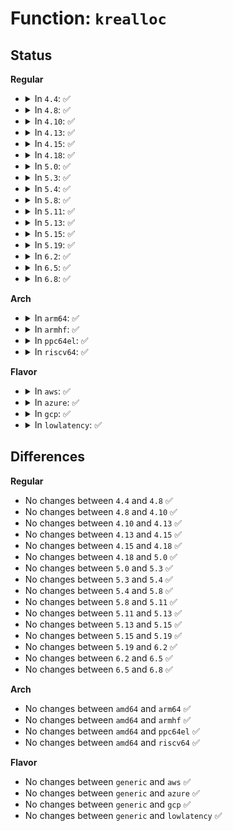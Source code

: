 # Function: <code>krealloc</code>

## Status
<b>Regular</b>
<ul>
<li>
<details>
<summary>In <code>4.4</code>: ✅</summary>

```c
void *krealloc(const void *p, size_t new_size, gfp_t flags);
```

**Collision:** Unique Global

**Inline:** No

**Transformation:** False

**Instances:**

```
In mm/slab_common.c (ffffffff811b2c40)
Location: mm/slab_common.c:1233
Inline: False
Direct callers:
  - kernel/trace/trace.c:create_trace_option_files
  - fs/xattr.c:vfs_getxattr_alloc
  - fs/coredump.c:expand_corename
  - security/integrity/ima/ima_api.c:ima_collect_measurement
  - block/bio.c:__bioset_create
  - drivers/base/regmap/regmap.c:regmap_register_patch
  - drivers/base/regmap/regcache-rbtree.c:regcache_rbtree_write
  - drivers/base/regmap/regcache-rbtree.c:regcache_rbtree_write
  - drivers/nvdimm/namespace_devs.c:nsblk_add_resource
  - drivers/nvdimm/label.c:init_labels
  - drivers/dma-buf/reservation.c:reservation_object_get_fences_rcu
  - drivers/dma-buf/reservation.c:reservation_object_get_fences_rcu
  - drivers/spi/spi.c:__spi_pump_messages
  - drivers/spi/spi.c:__spi_pump_messages
  - net/core/dev.c:dev_set_alias
  - net/netlink/af_netlink.c:netlink_realloc_groups
```
**Symbols:**

```
ffffffff811b2c40-ffffffff811b2cfa: krealloc (STB_GLOBAL)
```
</details>
</li>
<li>
<details>
<summary>In <code>4.8</code>: ✅</summary>

```c
void *krealloc(const void *p, size_t new_size, gfp_t flags);
```

**Collision:** Unique Global

**Inline:** No

**Transformation:** False

**Instances:**

```
In mm/slab_common.c (ffffffff811cc6a0)
Location: mm/slab_common.c:1286
Inline: False
Direct callers:
  - kernel/trace/trace.c:create_trace_option_files
  - fs/xattr.c:vfs_getxattr_alloc
  - fs/coredump.c:expand_corename
  - security/integrity/ima/ima_api.c:ima_collect_measurement
  - block/bio.c:__bioset_create
  - drivers/base/regmap/regmap.c:regmap_register_patch
  - drivers/base/regmap/regcache-rbtree.c:regcache_rbtree_write
  - drivers/base/regmap/regcache-rbtree.c:regcache_rbtree_write
  - drivers/nvdimm/namespace_devs.c:nsblk_add_resource
  - drivers/nvdimm/label.c:init_labels
  - drivers/dma-buf/reservation.c:reservation_object_get_fences_rcu
  - drivers/dma-buf/reservation.c:reservation_object_get_fences_rcu
  - drivers/spi/spi.c:__spi_pump_messages
  - drivers/spi/spi.c:__spi_pump_messages
  - net/core/dev.c:dev_set_alias
  - net/netlink/af_netlink.c:netlink_realloc_groups
```
**Symbols:**

```
ffffffff811cc6a0-ffffffff811cc763: krealloc (STB_GLOBAL)
```
</details>
</li>
<li>
<details>
<summary>In <code>4.10</code>: ✅</summary>

```c
void *krealloc(const void *p, size_t new_size, gfp_t flags);
```

**Collision:** Unique Global

**Inline:** No

**Transformation:** False

**Instances:**

```
In mm/slab_common.c (ffffffff811dc770)
Location: mm/slab_common.c:1315
Inline: False
Direct callers:
  - kernel/trace/trace.c:create_trace_option_files
  - fs/xattr.c:vfs_getxattr_alloc
  - fs/coredump.c:expand_corename
  - security/integrity/ima/ima_api.c:ima_collect_measurement
  - block/bio.c:__bioset_create
  - drivers/iommu/iommu.c:iommu_fwspec_add_ids
  - drivers/base/regmap/regmap.c:regmap_register_patch
  - drivers/base/regmap/regcache-rbtree.c:regcache_rbtree_write
  - drivers/base/regmap/regcache-rbtree.c:regcache_rbtree_write
  - drivers/nvdimm/namespace_devs.c:nsblk_add_resource
  - drivers/dma-buf/reservation.c:reservation_object_get_fences_rcu
  - drivers/dma-buf/reservation.c:reservation_object_get_fences_rcu
  - drivers/dma-buf/sync_file.c:sync_file_ioctl
  - drivers/spi/spi.c:__spi_pump_messages
  - drivers/spi/spi.c:__spi_pump_messages
  - net/core/dev.c:dev_set_alias
  - net/netlink/af_netlink.c:netlink_realloc_groups
```
**Symbols:**

```
ffffffff811dc770-ffffffff811dc833: krealloc (STB_GLOBAL)
```
</details>
</li>
<li>
<details>
<summary>In <code>4.13</code>: ✅</summary>

```c
void *krealloc(const void *p, size_t new_size, gfp_t flags);
```

**Collision:** Unique Global

**Inline:** No

**Transformation:** False

**Instances:**

```
In mm/slab_common.c (ffffffff811e66b0)
Location: mm/slab_common.c:1403
Inline: False
Direct callers:
  - kernel/trace/trace.c:create_trace_option_files
  - fs/xattr.c:vfs_getxattr_alloc
  - fs/coredump.c:expand_corename
  - security/integrity/ima/ima_api.c:ima_collect_measurement
  - block/bio.c:bioset_create
  - drivers/iommu/iommu.c:iommu_fwspec_add_ids
  - drivers/base/regmap/regmap.c:regmap_register_patch
  - drivers/base/regmap/regcache-rbtree.c:regcache_rbtree_write
  - drivers/base/regmap/regcache-rbtree.c:regcache_rbtree_write
  - drivers/nvdimm/namespace_devs.c:nsblk_add_resource
  - drivers/dma-buf/reservation.c:reservation_object_get_fences_rcu
  - drivers/dma-buf/reservation.c:reservation_object_get_fences_rcu
  - drivers/spi/spi.c:__spi_pump_messages
  - drivers/spi/spi.c:__spi_pump_messages
  - net/core/dev.c:dev_set_alias
  - net/netlink/af_netlink.c:netlink_realloc_groups
```
**Symbols:**

```
ffffffff811e66b0-ffffffff811e6773: krealloc (STB_GLOBAL)
```
</details>
</li>
<li>
<details>
<summary>In <code>4.15</code>: ✅</summary>

```c
void *krealloc(const void *p, size_t new_size, gfp_t flags);
```

**Collision:** Unique Global

**Inline:** No

**Transformation:** False

**Instances:**

```
In mm/slab_common.c (ffffffff811fc8f0)
Location: mm/slab_common.c:1445
Inline: False
Direct callers:
  - kernel/trace/trace.c:create_trace_option_files
  - fs/xattr.c:vfs_getxattr_alloc
  - fs/coredump.c:expand_corename
  - security/integrity/ima/ima_api.c:ima_collect_measurement
  - block/bio.c:bioset_create
  - drivers/iommu/iommu.c:iommu_fwspec_add_ids
  - drivers/base/regmap/regmap.c:regmap_register_patch
  - drivers/base/regmap/regcache-rbtree.c:regcache_rbtree_write
  - drivers/base/regmap/regcache-rbtree.c:regcache_rbtree_write
  - drivers/nvdimm/namespace_devs.c:nsblk_add_resource
  - drivers/dma-buf/reservation.c:reservation_object_get_fences_rcu
  - drivers/dma-buf/reservation.c:reservation_object_get_fences_rcu
  - drivers/spi/spi.c:__spi_pump_messages
  - drivers/spi/spi.c:__spi_pump_messages
  - net/netlink/af_netlink.c:netlink_realloc_groups
```
**Symbols:**

```
ffffffff811fc8f0-ffffffff811fc9b3: krealloc (STB_GLOBAL)
```
</details>
</li>
<li>
<details>
<summary>In <code>4.18</code>: ✅</summary>

```c
void *krealloc(const void *p, size_t new_size, gfp_t flags);
```

**Collision:** Unique Global

**Inline:** No

**Transformation:** False

**Instances:**

```
In mm/slab_common.c (ffffffff8121da40)
Location: mm/slab_common.c:1506
Inline: False
Direct callers:
  - kernel/trace/trace.c:create_trace_option_files
  - fs/xattr.c:vfs_getxattr_alloc
  - security/integrity/ima/ima_api.c:ima_collect_measurement
  - block/bio.c:bioset_init
  - drivers/iommu/iommu.c:iommu_fwspec_add_ids
  - drivers/base/regmap/regmap.c:regmap_register_patch
  - drivers/base/regmap/regcache-rbtree.c:regcache_rbtree_write
  - drivers/base/regmap/regcache-rbtree.c:regcache_rbtree_write
  - drivers/nvdimm/namespace_devs.c:nsblk_add_resource
  - drivers/dma-buf/reservation.c:reservation_object_get_fences_rcu
  - drivers/dma-buf/reservation.c:reservation_object_get_fences_rcu
  - drivers/dma-buf/reservation.c:reservation_object_get_fences_rcu
  - drivers/dma-buf/reservation.c:reservation_object_get_fences_rcu
  - drivers/spi/spi.c:__spi_pump_messages
  - drivers/spi/spi.c:__spi_pump_messages
  - net/netlink/af_netlink.c:netlink_realloc_groups
```
**Symbols:**

```
ffffffff8121da40-ffffffff8121dae5: krealloc (STB_GLOBAL)
```
</details>
</li>
<li>
<details>
<summary>In <code>5.0</code>: ✅</summary>

```c
void *krealloc(const void *p, size_t new_size, gfp_t flags);
```

**Collision:** Unique Global

**Inline:** No

**Transformation:** False

**Instances:**

```
In mm/slab_common.c (ffffffff81230a30)
Location: mm/slab_common.c:1553
Inline: False
Direct callers:
  - kernel/trace/trace.c:create_trace_option_files
  - fs/xattr.c:vfs_getxattr_alloc
  - security/integrity/ima/ima_api.c:ima_collect_measurement
  - block/bio.c:bioset_init
  - drivers/iommu/iommu.c:iommu_fwspec_add_ids
  - drivers/base/regmap/regmap.c:regmap_register_patch
  - drivers/base/regmap/regcache-rbtree.c:regcache_rbtree_write
  - drivers/base/regmap/regcache-rbtree.c:regcache_rbtree_write
  - drivers/nvdimm/namespace_devs.c:nsblk_add_resource
  - drivers/dma-buf/reservation.c:reservation_object_get_fences_rcu
  - drivers/dma-buf/reservation.c:reservation_object_get_fences_rcu
  - drivers/dma-buf/reservation.c:reservation_object_get_fences_rcu
  - drivers/spi/spi.c:__spi_pump_messages
  - drivers/spi/spi.c:__spi_pump_messages
  - net/netlink/af_netlink.c:netlink_realloc_groups
```
**Symbols:**

```
ffffffff81230a30-ffffffff81230acb: krealloc (STB_GLOBAL)
```
</details>
</li>
<li>
<details>
<summary>In <code>5.3</code>: ✅</summary>

```c
void *krealloc(const void *p, size_t new_size, gfp_t flags);
```

**Collision:** Unique Global

**Inline:** No

**Transformation:** False

**Instances:**

```
In mm/slab_common.c (ffffffff81240c30)
Location: mm/slab_common.c:1643
Inline: False
Direct callers:
  - kernel/trace/trace.c:create_trace_option_files
  - fs/xattr.c:vfs_getxattr_alloc
  - security/integrity/ima/ima_api.c:ima_collect_measurement
  - block/bio.c:bioset_init
  - drivers/char/tpm/eventlog/efi.c:tpm_read_log_efi
  - drivers/iommu/iommu.c:iommu_fwspec_add_ids
  - drivers/base/regmap/regmap.c:regmap_register_patch
  - drivers/base/regmap/regcache-rbtree.c:regcache_rbtree_write
  - drivers/base/regmap/regcache-rbtree.c:regcache_rbtree_write
  - drivers/nvdimm/namespace_devs.c:nsblk_add_resource
  - drivers/dma-buf/reservation.c:reservation_object_get_fences_rcu
  - drivers/dma-buf/reservation.c:reservation_object_get_fences_rcu
  - drivers/dma-buf/reservation.c:reservation_object_get_fences_rcu
  - drivers/spi/spi.c:__spi_pump_messages
  - drivers/spi/spi.c:__spi_pump_messages
  - net/netlink/af_netlink.c:netlink_realloc_groups
```
**Symbols:**

```
ffffffff81240c30-ffffffff81240ce7: krealloc (STB_GLOBAL)
```
</details>
</li>
<li>
<details>
<summary>In <code>5.4</code>: ✅</summary>

```c
void *krealloc(const void *p, size_t new_size, gfp_t flags);
```

**Collision:** Unique Global

**Inline:** No

**Transformation:** False

**Instances:**

```
In mm/slab_common.c (ffffffff8124f1e0)
Location: mm/slab_common.c:1707
Inline: False
Direct callers:
  - arch/x86/kernel/apic/x2apic_uv_x.c:uv_system_init_hub
  - kernel/trace/trace.c:create_trace_option_files
  - fs/xattr.c:vfs_getxattr_alloc
  - security/integrity/ima/ima_api.c:ima_collect_measurement
  - block/bio.c:bioset_init
  - drivers/char/tpm/eventlog/efi.c:tpm_read_log_efi
  - drivers/iommu/iommu.c:iommu_fwspec_add_ids
  - drivers/base/regmap/regmap.c:regmap_register_patch
  - drivers/base/regmap/regcache-rbtree.c:regcache_rbtree_write
  - drivers/base/regmap/regcache-rbtree.c:regcache_rbtree_write
  - drivers/nvdimm/namespace_devs.c:nsblk_add_resource
  - drivers/dma-buf/dma-resv.c:dma_resv_get_fences_rcu
  - drivers/dma-buf/dma-resv.c:dma_resv_get_fences_rcu
  - drivers/dma-buf/dma-resv.c:dma_resv_get_fences_rcu
  - drivers/dma-buf/dma-resv.c:dma_resv_get_fences_rcu
  - drivers/spi/spi.c:__spi_pump_messages
  - drivers/spi/spi.c:__spi_pump_messages
  - drivers/vfio/vfio.c:vfio_info_cap_add
  - drivers/vfio/pci/vfio_pci.c:vfio_pci_register_dev_region
  - net/netlink/af_netlink.c:netlink_realloc_groups
```
**Symbols:**

```
ffffffff8124f1e0-ffffffff8124f297: krealloc (STB_GLOBAL)
```
</details>
</li>
<li>
<details>
<summary>In <code>5.8</code>: ✅</summary>

```c
void *krealloc(const void *p, size_t new_size, gfp_t flags);
```

**Collision:** Unique Global

**Inline:** No

**Transformation:** False

**Instances:**

```
In mm/slab_common.c (ffffffff8127da20)
Location: mm/slab_common.c:1693
Inline: False
Direct callers:
  - arch/x86/kernel/apic/x2apic_uv_x.c:build_uv_gr_table
  - kernel/params.c:add_sysfs_param
  - kernel/params.c:add_sysfs_param
  - kernel/trace/trace.c:create_trace_option_files
  - kernel/trace/trace_events_inject.c:parse_entry
  - kernel/bpf/core.c:bpf_jit_add_poke_descriptor
  - kernel/bpf/verifier.c:is_state_visited
  - kernel/bpf/verifier.c:is_state_visited
  - fs/xattr.c:vfs_getxattr_alloc
  - fs/coredump.c:format_corename
  - fs/coredump.c:cn_vprintf
  - security/apparmor/policy_unpack.c:deflate_compress
  - security/integrity/ima/ima_api.c:ima_collect_measurement
  - security/integrity/ima/ima_policy.c:ima_parse_rule
  - block/bio.c:bio_find_or_create_slab
  - drivers/pinctrl/pinctrl-utils.c:pinctrl_utils_reserve_map
  - drivers/char/tpm/eventlog/efi.c:tpm_read_log_efi
  - drivers/iommu/iommu.c:iommu_fwspec_add_ids
  - drivers/base/regmap/regmap.c:regmap_register_patch
  - drivers/base/regmap/regcache-rbtree.c:regcache_rbtree_insert_to_block
  - drivers/base/regmap/regcache-rbtree.c:regcache_rbtree_insert_to_block
  - drivers/nvdimm/namespace_devs.c:nsblk_add_resource
  - drivers/dma-buf/dma-resv.c:dma_resv_get_fences_rcu
  - drivers/dma-buf/dma-resv.c:dma_resv_get_fences_rcu
  - drivers/dma-buf/dma-resv.c:dma_resv_get_fences_rcu
  - drivers/dma-buf/dma-resv.c:dma_resv_get_fences_rcu
  - drivers/spi/spi.c:spi_map_msg
  - drivers/spi/spi.c:spi_map_msg
  - drivers/vfio/vfio.c:vfio_info_cap_add
  - drivers/vfio/pci/vfio_pci.c:vfio_pci_register_dev_region
  - drivers/interconnect/core.c:icc_link_create
  - net/netlink/af_netlink.c:netlink_realloc_groups
  - net/netlink/genetlink.c:genl_allocate_reserve_groups
  - net/netlink/policy.c:add_policy
```
**Symbols:**

```
ffffffff8127da20-ffffffff8127dacd: krealloc (STB_GLOBAL)
```
</details>
</li>
<li>
<details>
<summary>In <code>5.11</code>: ✅</summary>

```c
void *krealloc(const void *p, size_t new_size, gfp_t flags);
```

**Collision:** Unique Global

**Inline:** No

**Transformation:** False

**Instances:**

```
In mm/slab_common.c (ffffffff81288120)
Location: mm/slab_common.c:1101
Inline: False
Direct callers:
  - arch/x86/kernel/apic/x2apic_uv_x.c:build_uv_gr_table
  - kernel/params.c:add_sysfs_param
  - kernel/params.c:add_sysfs_param
  - kernel/trace/trace.c:create_trace_option_files
  - kernel/trace/trace_events_inject.c:parse_entry
  - kernel/bpf/core.c:bpf_jit_add_poke_descriptor
  - kernel/bpf/verifier.c:is_state_visited
  - kernel/bpf/verifier.c:is_state_visited
  - fs/xattr.c:vfs_getxattr_alloc
  - fs/coredump.c:format_corename
  - fs/coredump.c:cn_vprintf
  - security/apparmor/policy_unpack.c:deflate_compress
  - security/integrity/ima/ima_api.c:ima_collect_measurement
  - block/bio.c:bio_find_or_create_slab
  - drivers/pinctrl/pinctrl-utils.c:pinctrl_utils_reserve_map
  - drivers/char/tpm/eventlog/efi.c:tpm_read_log_efi
  - drivers/iommu/iommu.c:iommu_fwspec_add_ids
  - drivers/base/regmap/regmap.c:regmap_register_patch
  - drivers/base/regmap/regcache-rbtree.c:regcache_rbtree_insert_to_block
  - drivers/base/regmap/regcache-rbtree.c:regcache_rbtree_insert_to_block
  - drivers/nvdimm/namespace_devs.c:nsblk_add_resource
  - drivers/dax/bus.c:alloc_dev_dax_range
  - drivers/dma-buf/dma-resv.c:dma_resv_get_fences_rcu
  - drivers/dma-buf/dma-resv.c:dma_resv_get_fences_rcu
  - drivers/dma-buf/dma-resv.c:dma_resv_get_fences_rcu
  - drivers/spi/spi.c:spi_map_msg
  - drivers/spi/spi.c:spi_map_msg
  - drivers/vfio/vfio.c:vfio_info_cap_add
  - drivers/vfio/pci/vfio_pci.c:vfio_pci_register_dev_region
  - drivers/interconnect/core.c:icc_link_create
  - net/netlink/af_netlink.c:netlink_realloc_groups
  - net/netlink/genetlink.c:genl_allocate_reserve_groups
  - net/netlink/policy.c:add_policy
```
**Symbols:**

```
ffffffff81288120-ffffffff812881ca: krealloc (STB_GLOBAL)
```
</details>
</li>
<li>
<details>
<summary>In <code>5.13</code>: ✅</summary>

```c
void *krealloc(const void *p, size_t new_size, gfp_t flags);
```

**Collision:** Unique Global

**Inline:** No

**Transformation:** False

**Instances:**

```
In mm/slab_common.c (ffffffff8128cdb0)
Location: mm/slab_common.c:1198
Inline: False
Direct callers:
  - arch/x86/kernel/apic/x2apic_uv_x.c:build_uv_gr_table
  - kernel/params.c:add_sysfs_param
  - kernel/params.c:add_sysfs_param
  - kernel/trace/trace.c:create_trace_option_files
  - kernel/trace/trace.c:trace_event_format
  - kernel/trace/trace.c:trace_check_vprintf
  - kernel/trace/trace_events_inject.c:parse_entry
  - kernel/bpf/core.c:bpf_jit_add_poke_descriptor
  - kernel/bpf/verifier.c:is_state_visited
  - kernel/bpf/verifier.c:is_state_visited
  - fs/xattr.c:vfs_getxattr_alloc
  - fs/coredump.c:cn_vprintf
  - security/apparmor/policy_unpack.c:deflate_compress
  - security/integrity/ima/ima_api.c:ima_collect_measurement
  - drivers/pinctrl/pinctrl-utils.c:pinctrl_utils_reserve_map
  - drivers/char/tpm/eventlog/efi.c:tpm_read_log_efi
  - drivers/iommu/iommu.c:iommu_fwspec_add_ids
  - drivers/base/regmap/regmap.c:regmap_register_patch
  - drivers/base/regmap/regcache-rbtree.c:regcache_rbtree_insert_to_block
  - drivers/base/regmap/regcache-rbtree.c:regcache_rbtree_insert_to_block
  - drivers/nvdimm/namespace_devs.c:nsblk_add_resource
  - drivers/dax/bus.c:alloc_dev_dax_range
  - drivers/dma-buf/dma-resv.c:dma_resv_get_fences_rcu
  - drivers/dma-buf/dma-resv.c:dma_resv_get_fences_rcu
  - drivers/dma-buf/dma-resv.c:dma_resv_get_fences_rcu
  - drivers/spi/spi.c:spi_map_msg
  - drivers/spi/spi.c:spi_map_msg
  - drivers/vfio/vfio.c:vfio_info_cap_add
  - drivers/vfio/pci/vfio_pci.c:vfio_pci_register_dev_region
  - drivers/interconnect/core.c:icc_link_create
  - net/netlink/af_netlink.c:netlink_realloc_groups
  - net/netlink/genetlink.c:genl_allocate_reserve_groups
  - net/netlink/policy.c:add_policy
```
**Symbols:**

```
ffffffff8128cdb0-ffffffff8128ce5a: krealloc (STB_GLOBAL)
```
</details>
</li>
<li>
<details>
<summary>In <code>5.15</code>: ✅</summary>

```c
void *krealloc(const void *p, size_t new_size, gfp_t flags);
```

**Collision:** Unique Global

**Inline:** No

**Transformation:** False

**Instances:**

```
In mm/slab_common.c (ffffffff812ccc40)
Location: mm/slab_common.c:1232
Inline: False
Direct callers:
  - arch/x86/kernel/apic/x2apic_uv_x.c:build_uv_gr_table
  - kernel/params.c:add_sysfs_param
  - kernel/params.c:add_sysfs_param
  - kernel/trace/trace.c:create_trace_option_files
  - kernel/trace/trace.c:trace_event_format
  - kernel/trace/trace.c:trace_check_vprintf
  - kernel/trace/trace_events_inject.c:parse_entry
  - kernel/bpf/core.c:bpf_jit_add_poke_descriptor
  - kernel/bpf/verifier.c:is_state_visited
  - kernel/bpf/verifier.c:is_state_visited
  - kernel/bpf/verifier.c:realloc_array
  - fs/xattr.c:vfs_getxattr_alloc
  - fs/coredump.c:cn_vprintf
  - fs/ext4/fast_commit.c:ext4_fc_record_regions
  - security/apparmor/policy_unpack.c:deflate_compress
  - security/integrity/ima/ima_api.c:ima_collect_measurement
  - drivers/pinctrl/pinctrl-utils.c:pinctrl_utils_reserve_map
  - drivers/char/tpm/eventlog/efi.c:tpm_read_log_efi
  - drivers/iommu/iommu.c:iommu_fwspec_add_ids
  - drivers/base/regmap/regmap.c:regmap_register_patch
  - drivers/base/regmap/regcache-rbtree.c:regcache_rbtree_insert_to_block
  - drivers/base/regmap/regcache-rbtree.c:regcache_rbtree_insert_to_block
  - drivers/nvdimm/namespace_devs.c:nsblk_add_resource
  - drivers/dax/bus.c:alloc_dev_dax_range
  - drivers/dma-buf/dma-resv.c:dma_resv_get_fences
  - drivers/dma-buf/dma-resv.c:dma_resv_get_fences
  - drivers/dma-buf/dma-resv.c:dma_resv_get_fences
  - drivers/spi/spi.c:spi_map_msg
  - drivers/spi/spi.c:spi_map_msg
  - drivers/vfio/vfio.c:vfio_info_cap_add
  - drivers/vfio/pci/vfio_pci_core.c:vfio_pci_register_dev_region
  - drivers/interconnect/core.c:icc_link_create
  - net/netlink/af_netlink.c:netlink_realloc_groups
  - net/netlink/genetlink.c:genl_allocate_reserve_groups
  - net/netlink/policy.c:add_policy
```
**Symbols:**

```
ffffffff812ccc40-ffffffff812ccd01: krealloc (STB_GLOBAL)
```
</details>
</li>
<li>
<details>
<summary>In <code>5.19</code>: ✅</summary>

```c
void *krealloc(const void *p, size_t new_size, gfp_t flags);
```

**Collision:** Unique Global

**Inline:** No

**Transformation:** False

**Instances:**

```
In mm/slab_common.c (ffffffff8132b350)
Location: mm/slab_common.c:1209
Inline: False
Direct callers:
  - arch/x86/kernel/apic/x2apic_uv_x.c:build_uv_gr_table
  - kernel/params.c:add_sysfs_param
  - kernel/params.c:add_sysfs_param
  - kernel/trace/trace.c:create_trace_option_files
  - kernel/trace/trace.c:trace_event_format
  - kernel/trace/trace.c:trace_check_vprintf
  - kernel/bpf/core.c:bpf_jit_add_poke_descriptor
  - kernel/bpf/verifier.c:is_state_visited
  - kernel/bpf/verifier.c:is_state_visited
  - kernel/bpf/verifier.c:realloc_array
  - kernel/bpf/btf.c:register_btf_id_dtor_kfuncs
  - kernel/bpf/btf.c:__btf_populate_kfunc_set
  - fs/xattr.c:vfs_getxattr_alloc
  - fs/coredump.c:cn_vprintf
  - fs/ext4/fast_commit.c:ext4_fc_record_regions
  - security/apparmor/policy_unpack.c:compress_zstd
  - security/integrity/ima/ima_api.c:ima_collect_measurement
  - drivers/pinctrl/pinctrl-utils.c:pinctrl_utils_reserve_map
  - drivers/char/tpm/eventlog/efi.c:tpm_read_log_efi
  - drivers/iommu/iommu.c:iommu_fwspec_add_ids
  - drivers/base/regmap/regmap.c:regmap_register_patch
  - drivers/base/regmap/regcache-rbtree.c:regcache_rbtree_insert_to_block
  - drivers/base/regmap/regcache-rbtree.c:regcache_rbtree_insert_to_block
  - drivers/dax/bus.c:alloc_dev_dax_range
  - drivers/dma-buf/dma-resv.c:dma_resv_get_fences
  - drivers/spi/spi.c:spi_map_msg
  - drivers/spi/spi.c:spi_map_msg
  - drivers/vfio/vfio.c:vfio_info_cap_add
  - drivers/vfio/pci/vfio_pci_core.c:vfio_pci_register_dev_region
  - drivers/interconnect/core.c:icc_link_create
  - net/netlink/af_netlink.c:netlink_realloc_groups
  - net/netlink/genetlink.c:genl_allocate_reserve_groups
  - net/netlink/policy.c:add_policy
```
**Symbols:**

```
ffffffff8132b350-ffffffff8132b430: krealloc (STB_GLOBAL)
```
</details>
</li>
<li>
<details>
<summary>In <code>6.2</code>: ✅</summary>

```c
void *krealloc(const void *p, size_t new_size, gfp_t flags);
```

**Collision:** Unique Global

**Inline:** No

**Transformation:** False

**Instances:**

```
In mm/slab_common.c (ffffffff813a2630)
Location: mm/slab_common.c:1389
Inline: False
Direct callers:
  - arch/x86/kernel/apic/x2apic_uv_x.c:build_uv_gr_table
  - kernel/params.c:add_sysfs_param
  - kernel/params.c:add_sysfs_param
  - kernel/trace/trace.c:create_trace_option_files
  - kernel/trace/trace.c:trace_event_format
  - kernel/trace/trace.c:trace_check_vprintf
  - kernel/trace/bpf_trace.c:module_callback
  - kernel/bpf/core.c:bpf_jit_add_poke_descriptor
  - kernel/bpf/verifier.c:push_jmp_history
  - kernel/bpf/verifier.c:realloc_array
  - kernel/bpf/verifier.c:copy_array
  - kernel/bpf/btf.c:register_btf_id_dtor_kfuncs
  - kernel/bpf/btf.c:btf_populate_kfunc_set
  - fs/xattr.c:vfs_getxattr_alloc
  - fs/coredump.c:cn_vprintf
  - fs/ext4/fast_commit.c:ext4_fc_record_regions
  - security/apparmor/policy_unpack.c:compress_zstd
  - security/integrity/ima/ima_api.c:ima_collect_measurement
  - drivers/pinctrl/pinctrl-utils.c:pinctrl_utils_reserve_map
  - drivers/char/tpm/eventlog/efi.c:tpm_read_log_efi
  - drivers/iommu/iommu.c:iommu_fwspec_add_ids
  - drivers/base/regmap/regmap.c:regmap_register_patch
  - drivers/base/regmap/regcache-rbtree.c:regcache_rbtree_insert_to_block
  - drivers/base/regmap/regcache-rbtree.c:regcache_rbtree_insert_to_block
  - drivers/dax/bus.c:alloc_dev_dax_range
  - drivers/dma-buf/dma-resv.c:dma_resv_get_fences
  - drivers/spi/spi.c:spi_map_msg
  - drivers/spi/spi.c:spi_map_msg
  - drivers/interconnect/core.c:icc_link_create
  - net/core/skbuff.c:__build_skb_around
  - net/core/skbuff.c:slab_build_skb
  - net/netlink/af_netlink.c:netlink_realloc_groups
  - net/netlink/genetlink.c:genl_allocate_reserve_groups
  - net/netlink/policy.c:add_policy
```
**Symbols:**

```
ffffffff813a2630-ffffffff813a272a: krealloc (STB_GLOBAL)
```
</details>
</li>
<li>
<details>
<summary>In <code>6.5</code>: ✅</summary>

```c
void *krealloc(const void *p, size_t new_size, gfp_t flags);
```

**Collision:** Unique Global

**Inline:** No

**Transformation:** False

**Instances:**

```
In mm/slab_common.c (ffffffff813d5af0)
Location: mm/slab_common.c:1397
Inline: False
Direct callers:
  - arch/x86/kernel/apic/x2apic_uv_x.c:build_uv_gr_table
  - kernel/params.c:add_sysfs_param
  - kernel/params.c:add_sysfs_param
  - kernel/trace/trace.c:create_trace_option_files
  - kernel/trace/trace.c:trace_event_format
  - kernel/trace/trace.c:trace_check_vprintf
  - kernel/trace/bpf_trace.c:get_modules_for_addrs
  - kernel/bpf/core.c:bpf_jit_add_poke_descriptor
  - kernel/bpf/verifier.c:push_jmp_history
  - kernel/bpf/verifier.c:realloc_array
  - kernel/bpf/verifier.c:copy_array
  - kernel/bpf/btf.c:register_btf_id_dtor_kfuncs
  - kernel/bpf/btf.c:btf_populate_kfunc_set
  - fs/xattr.c:vfs_getxattr_alloc
  - fs/coredump.c:cn_vprintf
  - fs/ext4/fast_commit.c:ext4_fc_record_regions
  - security/apparmor/policy_unpack.c:compress_zstd
  - security/integrity/ima/ima_api.c:ima_collect_measurement
  - drivers/pinctrl/pinctrl-utils.c:pinctrl_utils_reserve_map
  - drivers/gpio/gpiolib.c:gpiod_get_array
  - drivers/iommu/iommu.c:iommu_fwspec_add_ids
  - drivers/base/regmap/regmap.c:regmap_register_patch
  - drivers/base/regmap/regcache-rbtree.c:regcache_rbtree_insert_to_block
  - drivers/base/regmap/regcache-rbtree.c:regcache_rbtree_insert_to_block
  - drivers/dax/bus.c:alloc_dev_dax_range
  - drivers/dma-buf/dma-resv.c:dma_resv_get_fences
  - drivers/spi/spi.c:spi_map_msg
  - drivers/spi/spi.c:spi_map_msg
  - drivers/hid/bpf/hid_bpf_dispatch.c:call_hid_bpf_rdesc_fixup
  - drivers/interconnect/core.c:icc_link_create
  - net/core/skbuff.c:__build_skb_around
  - net/core/skbuff.c:slab_build_skb
  - net/netlink/af_netlink.c:netlink_realloc_groups
  - net/netlink/genetlink.c:genl_allocate_reserve_groups
  - net/netlink/policy.c:add_policy
```
**Symbols:**

```
ffffffff813d5af0-ffffffff813d5bea: krealloc (STB_GLOBAL)
```
</details>
</li>
<li>
<details>
<summary>In <code>6.8</code>: ✅</summary>

```c
void *krealloc(const void *p, size_t new_size, gfp_t flags);
```

**Collision:** Unique Global

**Inline:** No

**Transformation:** False

**Instances:**

```
In mm/slab_common.c (ffffffff813ff7c0)
Location: mm/slab_common.c:1211
Inline: False
Direct callers:
  - arch/x86/kernel/apic/x2apic_uv_x.c:build_uv_gr_table
  - kernel/params.c:add_sysfs_param
  - kernel/params.c:add_sysfs_param
  - kernel/trace/trace.c:create_trace_option_files
  - kernel/trace/trace.c:trace_event_format
  - kernel/trace/trace.c:trace_check_vprintf
  - kernel/trace/bpf_trace.c:get_modules_for_addrs
  - kernel/bpf/core.c:bpf_jit_add_poke_descriptor
  - kernel/bpf/verifier.c:push_jmp_history
  - kernel/bpf/verifier.c:realloc_array
  - kernel/bpf/verifier.c:copy_array
  - kernel/bpf/btf.c:register_btf_id_dtor_kfuncs
  - kernel/bpf/btf.c:btf_populate_kfunc_set
  - fs/xattr.c:vfs_getxattr_alloc
  - fs/coredump.c:cn_vprintf
  - fs/ext4/fast_commit.c:ext4_fc_record_regions
  - security/apparmor/policy_unpack.c:compress_zstd
  - security/integrity/ima/ima_api.c:ima_collect_measurement
  - drivers/pinctrl/pinctrl-utils.c:pinctrl_utils_reserve_map
  - drivers/gpio/gpiolib.c:gpiod_get_array
  - drivers/iommu/iommu.c:iommu_fwspec_add_ids
  - drivers/base/regmap/regmap.c:regmap_register_patch
  - drivers/base/regmap/regcache-rbtree.c:regcache_rbtree_insert_to_block
  - drivers/base/regmap/regcache-rbtree.c:regcache_rbtree_insert_to_block
  - drivers/dax/bus.c:alloc_dev_dax_range
  - drivers/dma-buf/dma-resv.c:dma_resv_get_fences
  - drivers/gpu/drm/drm_atomic.c:drm_atomic_get_connector_state
  - drivers/gpu/drm/drm_atomic.c:drm_atomic_get_private_obj_state
  - drivers/gpu/drm/drm_atomic_uapi.c:prepare_signaling
  - drivers/gpu/drm/drm_atomic_uapi.c:prepare_signaling
  - drivers/gpu/drm/drm_client_modeset.c:drm_client_modeset_probe
  - drivers/gpu/drm/drm_edid.c:drm_parse_cea_ext
  - drivers/gpu/drm/drm_edid.c:_drm_do_get_edid
  - drivers/gpu/drm/drm_edid.c:_drm_do_get_edid
  - drivers/gpu/drm/drm_edid.c:edid_filter_invalid_blocks
  - drivers/gpu/drm/drm_format_helper.c:drm_fb_xrgb8888_to_mono
  - drivers/spi/spi.c:spi_map_msg
  - drivers/spi/spi.c:spi_map_msg
  - drivers/hid/bpf/hid_bpf_dispatch.c:call_hid_bpf_rdesc_fixup
  - drivers/interconnect/core.c:icc_link_create
  - net/core/skbuff.c:__build_skb_around
  - net/core/skbuff.c:slab_build_skb
  - net/netlink/af_netlink.c:netlink_realloc_groups
  - net/netlink/genetlink.c:genl_allocate_reserve_groups
  - net/netlink/policy.c:add_policy
```
**Symbols:**

```
ffffffff813ff7c0-ffffffff813ff8ba: krealloc (STB_GLOBAL)
```
</details>
</li>
</ul>
<b>Arch</b>
<ul>
<li>
<details>
<summary>In <code>arm64</code>: ✅</summary>

```c
void *krealloc(const void *p, size_t new_size, gfp_t flags);
```

**Collision:** Unique Global

**Inline:** No

**Transformation:** False

**Instances:**

```
In mm/slab_common.c (ffff8000102e5568)
Location: mm/slab_common.c:1707
Inline: False
Direct callers:
  - kernel/trace/trace.c:create_trace_option_files
  - fs/xattr.c:vfs_getxattr_alloc
  - security/integrity/ima/ima_api.c:ima_collect_measurement
  - block/bio.c:bioset_init
  - drivers/pinctrl/berlin/berlin.c:berlin_pinctrl_probe_regmap
  - drivers/pinctrl/sh-pfc/pinctrl.c:sh_pfc_dt_subnode_to_map
  - drivers/pinctrl/sunxi/pinctrl-sunxi.c:sunxi_pinctrl_build_state
  - drivers/pinctrl/sunxi/pinctrl-sunxi.c:sunxi_pctrl_dt_node_to_map
  - drivers/char/tpm/eventlog/efi.c:tpm_read_log_efi
  - drivers/iommu/iommu.c:iommu_fwspec_add_ids
  - drivers/base/regmap/regmap.c:regmap_register_patch
  - drivers/base/regmap/regcache-rbtree.c:regcache_rbtree_write
  - drivers/base/regmap/regcache-rbtree.c:regcache_rbtree_write
  - drivers/nvdimm/namespace_devs.c:nsblk_add_resource
  - drivers/dma-buf/dma-resv.c:dma_resv_get_fences_rcu
  - drivers/dma-buf/dma-resv.c:dma_resv_get_fences_rcu
  - drivers/dma-buf/dma-resv.c:dma_resv_get_fences_rcu
  - drivers/spi/spi.c:__spi_pump_messages
  - drivers/spi/spi.c:__spi_pump_messages
  - net/netlink/af_netlink.c:netlink_realloc_groups
```
**Symbols:**

```
ffff8000102e5568-ffff8000102e5640: krealloc (STB_GLOBAL)
```
</details>
</li>
<li>
<details>
<summary>In <code>armhf</code>: ✅</summary>

```c
void *krealloc(const void *p, size_t new_size, gfp_t flags);
```

**Collision:** Unique Global

**Inline:** No

**Transformation:** False

**Instances:**

```
In mm/slab_common.c (c050a418)
Location: mm/slab_common.c:1707
Inline: False
Direct callers:
  - kernel/params.c:add_sysfs_param
  - kernel/params.c:add_sysfs_param
  - kernel/trace/trace.c:create_trace_option_files
  - kernel/bpf/verifier.c:push_jmp_history
  - fs/xattr.c:vfs_getxattr_alloc
  - fs/coredump.c:expand_corename
  - security/integrity/ima/ima_api.c:ima_collect_measurement
  - block/bio.c:bioset_init
  - drivers/pinctrl/aspeed/pinctrl-aspeed.c:get_defined_attribute
  - drivers/pinctrl/berlin/berlin.c:berlin_pinctrl_probe_regmap
  - drivers/pinctrl/sh-pfc/pinctrl.c:sh_pfc_dt_subnode_to_map
  - drivers/clk/tegra/clk-emc.c:tegra_clk_register_emc
  - drivers/char/tpm/eventlog/efi.c:tpm_read_log_efi
  - drivers/iommu/iommu.c:iommu_fwspec_add_ids
  - drivers/base/regmap/regmap.c:regmap_register_patch
  - drivers/base/regmap/regcache-rbtree.c:regcache_rbtree_write
  - drivers/base/regmap/regcache-rbtree.c:regcache_rbtree_write
  - drivers/dma-buf/dma-resv.c:dma_resv_get_fences_rcu
  - drivers/dma-buf/dma-resv.c:dma_resv_get_fences_rcu
  - drivers/dma-buf/dma-resv.c:dma_resv_get_fences_rcu
  - drivers/spi/spi.c:__spi_pump_messages
  - drivers/spi/spi.c:__spi_pump_messages
  - sound/core/pcm_lib.c:snd_pcm_hw_rule_add
  - sound/soc/soc-dapm.c:dapm_create_or_share_kcontrol
  - net/netlink/af_netlink.c:netlink_realloc_groups
```
**Symbols:**

```
c050a418-c050a4c4: krealloc (STB_GLOBAL)
```
</details>
</li>
<li>
<details>
<summary>In <code>ppc64el</code>: ✅</summary>

```c
void *krealloc(const void *p, size_t new_size, gfp_t flags);
```

**Collision:** Unique Global

**Inline:** No

**Transformation:** False

**Instances:**

```
In mm/slab_common.c (c0000000003a7520)
Location: mm/slab_common.c:1707
Inline: False
Direct callers:
  - arch/powerpc/kernel/fadump.c:fadump_alloc_mem_ranges
  - kernel/trace/trace.c:create_trace_option_files
  - fs/xattr.c:vfs_getxattr_alloc
  - security/integrity/ima/ima_api.c:ima_collect_measurement
  - block/bio.c:bioset_init
  - drivers/iommu/iommu.c:iommu_fwspec_add_ids
  - drivers/base/regmap/regmap.c:regmap_register_patch
  - drivers/base/regmap/regcache-rbtree.c:regcache_rbtree_write
  - drivers/base/regmap/regcache-rbtree.c:regcache_rbtree_write
  - drivers/nvdimm/namespace_devs.c:nsblk_add_resource
  - drivers/dma-buf/dma-resv.c:dma_resv_get_fences_rcu
  - drivers/dma-buf/dma-resv.c:dma_resv_get_fences_rcu
  - drivers/dma-buf/dma-resv.c:dma_resv_get_fences_rcu
  - drivers/dma-buf/dma-resv.c:dma_resv_get_fences_rcu
  - drivers/spi/spi.c:__spi_pump_messages
  - drivers/spi/spi.c:__spi_pump_messages
  - drivers/vfio/vfio.c:vfio_info_cap_add
  - drivers/vfio/pci/vfio_pci.c:vfio_pci_register_dev_region
  - net/netlink/af_netlink.c:netlink_realloc_groups
  - net/netlink/genetlink.c:genl_validate_assign_mc_groups
```
**Symbols:**

```
c0000000003a7520-c0000000003a7680: krealloc (STB_GLOBAL)
```
</details>
</li>
<li>
<details>
<summary>In <code>riscv64</code>: ✅</summary>

```c
void *krealloc(const void *p, size_t new_size, gfp_t flags);
```

**Collision:** Unique Global

**Inline:** No

**Transformation:** False

**Instances:**

```
In mm/slab_common.c (ffffffe0001fc03a)
Location: mm/slab_common.c:1707
Inline: False
Direct callers:
  - kernel/trace/trace.c:create_trace_option_files
  - fs/xattr.c:vfs_getxattr_alloc
  - security/integrity/ima/ima_api.c:ima_collect_measurement
  - security/integrity/ima/ima_api.c:ima_collect_measurement
  - block/bio.c:bioset_init
  - drivers/base/regmap/regmap.c:regmap_register_patch
  - drivers/base/regmap/regcache-rbtree.c:regcache_rbtree_write
  - drivers/base/regmap/regcache-rbtree.c:regcache_rbtree_write
  - drivers/nvdimm/namespace_devs.c:nsblk_add_resource
  - drivers/dma-buf/dma-resv.c:dma_resv_get_fences_rcu
  - drivers/dma-buf/dma-resv.c:dma_resv_get_fences_rcu
  - drivers/dma-buf/dma-resv.c:dma_resv_get_fences_rcu
  - drivers/spi/spi.c:__spi_pump_messages
  - drivers/spi/spi.c:__spi_pump_messages
  - net/netlink/af_netlink.c:netlink_realloc_groups
```
**Symbols:**

```
ffffffe0001fc03a-ffffffe0001fc0ce: krealloc (STB_GLOBAL)
```
</details>
</li>
</ul>
<b>Flavor</b>
<ul>
<li>
<details>
<summary>In <code>aws</code>: ✅</summary>

```c
void *krealloc(const void *p, size_t new_size, gfp_t flags);
```

**Collision:** Unique Global

**Inline:** No

**Transformation:** False

**Instances:**

```
In mm/slab_common.c (ffffffff81247830)
Location: mm/slab_common.c:1707
Inline: False
Direct callers:
  - kernel/trace/trace.c:create_trace_option_files
  - fs/xattr.c:vfs_getxattr_alloc
  - security/integrity/ima/ima_api.c:ima_collect_measurement
  - block/bio.c:bioset_init
  - drivers/char/tpm/eventlog/efi.c:tpm_read_log_efi
  - drivers/iommu/iommu.c:iommu_fwspec_add_ids
  - drivers/base/regmap/regmap.c:regmap_register_patch
  - drivers/base/regmap/regcache-rbtree.c:regcache_rbtree_write
  - drivers/base/regmap/regcache-rbtree.c:regcache_rbtree_write
  - drivers/nvdimm/namespace_devs.c:nsblk_add_resource
  - drivers/dma-buf/dma-resv.c:dma_resv_get_fences_rcu
  - drivers/dma-buf/dma-resv.c:dma_resv_get_fences_rcu
  - drivers/dma-buf/dma-resv.c:dma_resv_get_fences_rcu
  - drivers/dma-buf/dma-resv.c:dma_resv_get_fences_rcu
  - drivers/spi/spi.c:__spi_pump_messages
  - drivers/spi/spi.c:__spi_pump_messages
  - net/netlink/af_netlink.c:netlink_realloc_groups
```
**Symbols:**

```
ffffffff81247830-ffffffff812478e7: krealloc (STB_GLOBAL)
```
</details>
</li>
<li>
<details>
<summary>In <code>azure</code>: ✅</summary>

```c
void *krealloc(const void *p, size_t new_size, gfp_t flags);
```

**Collision:** Unique Global

**Inline:** No

**Transformation:** False

**Instances:**

```
In mm/slab_common.c (ffffffff8123a7e0)
Location: mm/slab_common.c:1707
Inline: False
Direct callers:
  - kernel/trace/trace.c:create_trace_option_files
  - fs/xattr.c:vfs_getxattr_alloc
  - security/integrity/ima/ima_api.c:ima_collect_measurement
  - block/bio.c:bioset_init
  - drivers/char/tpm/eventlog/efi.c:tpm_read_log_efi
  - drivers/iommu/iommu.c:iommu_fwspec_add_ids
  - drivers/base/regmap/regmap.c:regmap_register_patch
  - drivers/base/regmap/regcache-rbtree.c:regcache_rbtree_write
  - drivers/base/regmap/regcache-rbtree.c:regcache_rbtree_write
  - drivers/nvdimm/namespace_devs.c:nsblk_add_resource
  - drivers/dma-buf/dma-resv.c:dma_resv_get_fences_rcu
  - drivers/dma-buf/dma-resv.c:dma_resv_get_fences_rcu
  - drivers/dma-buf/dma-resv.c:dma_resv_get_fences_rcu
  - drivers/dma-buf/dma-resv.c:dma_resv_get_fences_rcu
  - drivers/spi/spi.c:__spi_pump_messages
  - drivers/spi/spi.c:__spi_pump_messages
  - drivers/vfio/vfio.c:vfio_info_cap_add
  - drivers/vfio/pci/vfio_pci.c:vfio_pci_register_dev_region
  - net/netlink/af_netlink.c:netlink_realloc_groups
```
**Symbols:**

```
ffffffff8123a7e0-ffffffff8123a897: krealloc (STB_GLOBAL)
```
</details>
</li>
<li>
<details>
<summary>In <code>gcp</code>: ✅</summary>

```c
void *krealloc(const void *p, size_t new_size, gfp_t flags);
```

**Collision:** Unique Global

**Inline:** No

**Transformation:** False

**Instances:**

```
In mm/slab_common.c (ffffffff812455d0)
Location: mm/slab_common.c:1707
Inline: False
Direct callers:
  - kernel/trace/trace.c:create_trace_option_files
  - fs/xattr.c:vfs_getxattr_alloc
  - security/integrity/ima/ima_api.c:ima_collect_measurement
  - block/bio.c:bioset_init
  - drivers/char/tpm/eventlog/efi.c:tpm_read_log_efi
  - drivers/iommu/iommu.c:iommu_fwspec_add_ids
  - drivers/base/regmap/regmap.c:regmap_register_patch
  - drivers/base/regmap/regcache-rbtree.c:regcache_rbtree_write
  - drivers/base/regmap/regcache-rbtree.c:regcache_rbtree_write
  - drivers/nvdimm/namespace_devs.c:nsblk_add_resource
  - drivers/dma-buf/dma-resv.c:dma_resv_get_fences_rcu
  - drivers/dma-buf/dma-resv.c:dma_resv_get_fences_rcu
  - drivers/dma-buf/dma-resv.c:dma_resv_get_fences_rcu
  - drivers/dma-buf/dma-resv.c:dma_resv_get_fences_rcu
  - drivers/spi/spi.c:__spi_pump_messages
  - drivers/spi/spi.c:__spi_pump_messages
  - drivers/vfio/vfio.c:vfio_info_cap_add
  - drivers/vfio/pci/vfio_pci.c:vfio_pci_register_dev_region
  - net/netlink/af_netlink.c:netlink_realloc_groups
```
**Symbols:**

```
ffffffff812455d0-ffffffff81245687: krealloc (STB_GLOBAL)
```
</details>
</li>
<li>
<details>
<summary>In <code>lowlatency</code>: ✅</summary>

```c
void *krealloc(const void *p, size_t new_size, gfp_t flags);
```

**Collision:** Unique Global

**Inline:** No

**Transformation:** False

**Instances:**

```
In mm/slab_common.c (ffffffff81254fe0)
Location: mm/slab_common.c:1707
Inline: False
Direct callers:
  - arch/x86/kernel/apic/x2apic_uv_x.c:uv_system_init_hub
  - kernel/trace/trace.c:create_trace_option_files
  - fs/xattr.c:vfs_getxattr_alloc
  - security/integrity/ima/ima_api.c:ima_collect_measurement
  - block/bio.c:bioset_init
  - drivers/char/tpm/eventlog/efi.c:tpm_read_log_efi
  - drivers/iommu/iommu.c:iommu_fwspec_add_ids
  - drivers/base/regmap/regmap.c:regmap_register_patch
  - drivers/base/regmap/regcache-rbtree.c:regcache_rbtree_write
  - drivers/base/regmap/regcache-rbtree.c:regcache_rbtree_write
  - drivers/nvdimm/namespace_devs.c:nsblk_add_resource
  - drivers/dma-buf/dma-resv.c:dma_resv_get_fences_rcu
  - drivers/dma-buf/dma-resv.c:dma_resv_get_fences_rcu
  - drivers/dma-buf/dma-resv.c:dma_resv_get_fences_rcu
  - drivers/dma-buf/dma-resv.c:dma_resv_get_fences_rcu
  - drivers/spi/spi.c:__spi_pump_messages
  - drivers/spi/spi.c:__spi_pump_messages
  - drivers/vfio/vfio.c:vfio_info_cap_add
  - drivers/vfio/pci/vfio_pci.c:vfio_pci_register_dev_region
  - net/netlink/af_netlink.c:netlink_realloc_groups
```
**Symbols:**

```
ffffffff81254fe0-ffffffff81255097: krealloc (STB_GLOBAL)
```
</details>
</li>
</ul>

## Differences
<b>Regular</b>
<ul>
<li>
No changes between <code>4.4</code> and <code>4.8</code> ✅
</li>
<li>
No changes between <code>4.8</code> and <code>4.10</code> ✅
</li>
<li>
No changes between <code>4.10</code> and <code>4.13</code> ✅
</li>
<li>
No changes between <code>4.13</code> and <code>4.15</code> ✅
</li>
<li>
No changes between <code>4.15</code> and <code>4.18</code> ✅
</li>
<li>
No changes between <code>4.18</code> and <code>5.0</code> ✅
</li>
<li>
No changes between <code>5.0</code> and <code>5.3</code> ✅
</li>
<li>
No changes between <code>5.3</code> and <code>5.4</code> ✅
</li>
<li>
No changes between <code>5.4</code> and <code>5.8</code> ✅
</li>
<li>
No changes between <code>5.8</code> and <code>5.11</code> ✅
</li>
<li>
No changes between <code>5.11</code> and <code>5.13</code> ✅
</li>
<li>
No changes between <code>5.13</code> and <code>5.15</code> ✅
</li>
<li>
No changes between <code>5.15</code> and <code>5.19</code> ✅
</li>
<li>
No changes between <code>5.19</code> and <code>6.2</code> ✅
</li>
<li>
No changes between <code>6.2</code> and <code>6.5</code> ✅
</li>
<li>
No changes between <code>6.5</code> and <code>6.8</code> ✅
</li>
</ul>
<b>Arch</b>
<ul>
<li>
No changes between <code>amd64</code> and <code>arm64</code> ✅
</li>
<li>
No changes between <code>amd64</code> and <code>armhf</code> ✅
</li>
<li>
No changes between <code>amd64</code> and <code>ppc64el</code> ✅
</li>
<li>
No changes between <code>amd64</code> and <code>riscv64</code> ✅
</li>
</ul>
<b>Flavor</b>
<ul>
<li>
No changes between <code>generic</code> and <code>aws</code> ✅
</li>
<li>
No changes between <code>generic</code> and <code>azure</code> ✅
</li>
<li>
No changes between <code>generic</code> and <code>gcp</code> ✅
</li>
<li>
No changes between <code>generic</code> and <code>lowlatency</code> ✅
</li>
</ul>
